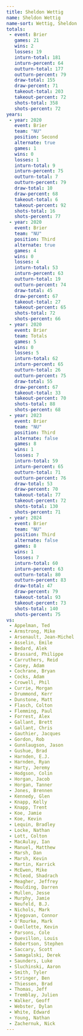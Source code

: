 ```yaml
---
title: Sheldon Wettig
name: Sheldon Wettig
name-sort: Wettig, Sheldon
totals:
 - event: Brier
   games: 21
   wins: 2
   losses: 19
   inturn-total: 181
   inturn-percent: 64
   outturn-total: 177
   outturn-percent: 79
   draw-total: 155
   draw-percent: 71
   takeout-total: 203
   takeout-percent: 72
   shots-total: 358
   shots-percent: 72
years:
 - year: 2020
   event: Brier
   team: "NU"
   position: Second
   alternate: true
   games: 1
   wins: 0
   losses: 1
   inturn-total: 9
   inturn-percent: 75
   outturn-total: 7
   outturn-percent: 79
   draw-total: 10
   draw-percent: 68
   takeout-total: 6
   takeout-percent: 92
   shots-total: 16
   shots-percent: 77
 - year: 2020
   event: Brier
   team: "NU"
   position: Third
   alternate: true
   games: 4
   wins: 0
   losses: 4
   inturn-total: 53
   inturn-percent: 63
   outturn-total: 19
   outturn-percent: 74
   draw-total: 45
   draw-percent: 67
   takeout-total: 27
   takeout-percent: 65
   shots-total: 72
   shots-percent: 66
 - year: 2020
   event: Brier
   team: Totals
   games: 5
   wins: 0
   losses: 5
   inturn-total: 62
   inturn-percent: 65
   outturn-total: 26
   outturn-percent: 75
   draw-total: 55
   draw-percent: 67
   takeout-total: 33
   takeout-percent: 70
   shots-total: 88
   shots-percent: 68
 - year: 2023
   event: Brier
   team: "NU"
   position: Third
   alternate: false
   games: 8
   wins: 1
   losses: 7
   inturn-total: 59
   inturn-percent: 65
   outturn-total: 71
   outturn-percent: 76
   draw-total: 53
   draw-percent: 70
   takeout-total: 77
   takeout-percent: 72
   shots-total: 130
   shots-percent: 71
 - year: 2024
   event: Brier
   team: "NU"
   position: Third
   alternate: false
   games: 8
   wins: 1
   losses: 7
   inturn-total: 60
   inturn-percent: 63
   outturn-total: 80
   outturn-percent: 83
   draw-total: 47
   draw-percent: 79
   takeout-total: 93
   takeout-percent: 73
   shots-total: 140
   shots-percent: 75
vs:
 - Appelman, Ted
 - Armstrong, Mike
 - Arsenault, Jean-Michel
 - Asselin, Emile
 - Bedard, Alek
 - Brassard, Philippe
 - Carruthers, Reid
 - Casey, Adam
 - Cochrane, Bryan
 - Cocks, Adam
 - Crowell, Phil
 - Currie, Morgan
 - Drummond, Kerr
 - Dunstone, Matt
 - Flasch, Colton
 - Flemming, Paul
 - Forrest, Alex
 - Gallant, Brett
 - Gallant, Chris
 - Gauthier, Jacques
 - Gordon, Rob
 - Gunnlaugson, Jason
 - Gushue, Brad
 - Harnden, E.J.
 - Harnden, Ryan
 - Harty, Jeremy
 - Hodgson, Colin
 - Horgan, Jacob
 - Horgan, Tanner
 - Jones, Brennen
 - Kennedy, Glen
 - Knapp, Kelly
 - Knapp, Trent
 - Koe, Jamie
 - Koe, Kevin
 - Lequin, Bradley
 - Locke, Nathan
 - Lott, Colton
 - MacAulay, Ian
 - Manuel, Matthew
 - Marsh, Dan
 - Marsh, Kevin
 - Martin, Karrick
 - McEwen, Mike
 - Mcleod, Shadrach
 - Meagher, Jeffrey
 - Moulding, Darren
 - Mullen, Jesse
 - Murphy, Jamie
 - Neufeld, B.J.
 - Nichols, Mark
 - Njegovan, Connor
 - O'Rourke, Mark
 - Ouellette, Kevin
 - Parsons, Cole
 - Quevillon, Louis
 - Robertson, Stephen
 - Saccary, Scott
 - Samagalski, Derek
 - Saunders, Luke
 - Sluchinski, Aaron
 - Smith, Tyler
 - Stringer, Ben
 - Thiessen, Brad
 - Thomas, Jeff
 - Tremblay, Julien
 - Walker, Geoff
 - Webster, Dylan
 - White, Edward
 - Young, Nathan
 - Zachernuk, Nick
---
```

